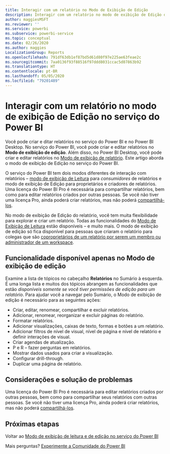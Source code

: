 ```yaml
---
title: Interagir com um relatório no Modo de Exibição de Edição
description: Interagir com um relatório no modo de exibição de Edição do relatório no serviço do Power BI
author: maggiesMSFT
ms.reviewer: ''
ms.service: powerbi
ms.subservice: powerbi-service
ms.topic: conceptual
ms.date: 02/26/2020
ms.author: maggies
LocalizationGroup: Reports
ms.openlocfilehash: 791df63db1ef87bd5d61d80f97e225ae63feae2c
ms.sourcegitcommit: 7aa0136f93f88516f97ddd8031ccac5d07863b92
ms.translationtype: HT
ms.contentlocale: pt-BR
ms.lasthandoff: 05/05/2020
ms.locfileid: "79201489"
---
```

# <a name="interact-with-a-report-in-editing-view-in-the-power-bi-service"></a>Interagir com um relatório no modo de exibição de Edição no serviço do Power BI
Você pode criar e ditar relatórios no serviço do Power BI e no Power BI Desktop. No serviço do Power BI, você pode criar e editar relatórios no **Modo de exibição de edição**. Além disso, no Power BI Desktop, você pode criar e editar relatórios no [Modo de exibição de relatório](desktop-report-view.md). Este artigo aborda o modo de exibição de Edição no serviço do Power BI. 

O serviço do Power BI tem dois modos diferentes de interação com relatórios – [modo de exibição de Leitura](consumer/end-user-reading-view.md) para *consumidores* de relatórios e modo de exibição de Edição para proprietários e criadores de relatórios.  Uma licença do Power BI Pro é necessária para compartilhar relatórios, bem como para editar relatórios criados por outras pessoas. Se você não tiver uma licença Pro, ainda poderá criar relatórios, mas não poderá [compartilhá-los](service-share-reports.md).    

No modo de exibição de Edição do relatório, você tem muita flexibilidade para explorar e criar um relatório. Todas as funcionalidades do [Modo de Exibição de Leitura](consumer/end-user-reading-view.md) estão disponíveis – e muito mais. O modo de exibição de edição só fica disponível para pessoas que criaram o relatório para colegas que são [coproprietários de um relatório por serem um membro ou administrador de um workspace](service-create-distribute-apps.md).

## <a name="functionality-only-available-in-editing-view"></a>Funcionalidade disponível apenas no Modo de exibição de edição
Examine a lista de tópicos no cabeçalho **Relatórios** no Sumário à esquerda. É uma longa lista e muitos dos tópicos abrangem as funcionalidades que estão *disponíveis somente se você tiver permissões de edição para um relatório*.  Para ajudar você a navegar pelo Sumário, o Modo de exibição de edição é necessário para as seguintes ações:

* Criar, editar, renomear, compartilhar e excluir relatórios.
* Adicionar, renomear, reorganizar e excluir páginas do relatório.
* Formatar relatórios.
* Adicionar visualizações, caixas de texto, formas e botões a um relatório.
* Adicionar filtros de nível de visual, nível de página e nível de relatório e definir interações de visual.
* Criar agendas de atualização.
* P e R – fazer perguntas em relatórios.
* Mostrar dados usados para criar a visualização. 
* Configurar drill-through.
* Duplicar uma página de relatório.

## <a name="considerations-and-troubleshooting"></a>Considerações e solução de problemas
Uma licença do Power BI Pro é necessária para editar relatórios criados por outras pessoas, bem como para compartilhar seus relatórios com outras pessoas.  Se você não tiver uma licença Pro, ainda poderá criar relatórios, mas não poderá [compartilhá-los](service-share-reports.md).


## <a name="next-steps"></a>Próximas etapas
Voltar ao [Modo de exibição de leitura e de edição no serviço do Power BI](consumer/end-user-reading-view.md)

Mais perguntas? [Experimente a Comunidade do Power BI](https://community.powerbi.com/)

